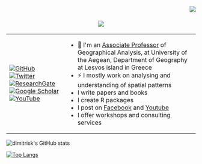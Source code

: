  <img align="right" src="https://visitor-badge.laobi.icu/badge?page_id=dimitrisk.dimitrisk">
 
 <h1 align="center">
  <a href="https://git.io/typing-svg">
    <img src="https://readme-typing-svg.herokuapp.com/?lines=Hello,+there!+👋;This+is+Dimitris+Kavroudakis....;Nice+to+meet+you!&center=true&size=20">
  </a>
</h1>
 
 <table>
  
  <tr>
    <td><a href="https://github.com/dimitrisk"><img src="https://img.shields.io/github/followers/dimitrisk.svg?label=GitHub&style=for-the-badge&color=red" alt="GitHub"></a> <br/>
<a href="https://twitter.com/dimitris_k"><img src="https://img.shields.io/badge/-Twitter-555555?style=for-the-badge&logo=twitter&logoColor=white" alt="Twitter"></a><br/>
  <a href="https://www.researchgate.net/profile/Dimitris_Kavroudakis"><img src="https://img.shields.io/badge/-ResearchGate-555555?style=for-the-badge&logo=researchgate&logoColor=white" alt="ResearchGate"></a>
  <a href="https://scholar.google.com/citations?user=dmbKZ48AAAAJ"><img src="https://img.shields.io/badge/-Google Scholar-555555?style=for-the-badge&logo=google-scholar&logoColor=white" alt="Google Scholar"></a><br/>
  <a href="https://www.youtube.com/@kavroudakis"><img src="https://img.shields.io/badge/-YouTube-555555?style=for-the-badge&logo=youtube&logoColor=white" alt="YouTube"></a></td>
    
   <td>
   <ul>
  <li>💬 I'm an <a href="https://www.dimitrisk.gr">Associate Professor</a> of Geographical Analysis, at University of the Aegean, Department of Geography at Lesvos island in Greece </li>
  <li>⚡ I mostly work on analysing and understanding of spatial patterns</li>
  <li>I write papers and books</li>
    <li>I create R packages</li>
    <li>I post on <a href="https://www.facebook.com/dimitris.kavroudakis">Facebook</a> and <a href="https://www.youtube.com/@kavroudakis">Youtube</a>  </li>
    <li>I offer workshops and consulting services</li>
  </ul> 
  </td>
    
  </tr>
 <tr></tr>
 
</table> 

 




![dimitrisk's GitHub stats](https://github-readme-stats.vercel.app/api?username=dimitrisk&count_private=true&show_icons=true&theme=merko)

[![Top Langs](https://github-readme-stats.vercel.app/api/top-langs/?username=dimitrisk&layout=compact&theme=merko&hide=javascript,html,css,jupyter%20notebook)](https://github.com/dimitrisk/github-readme-stats)
